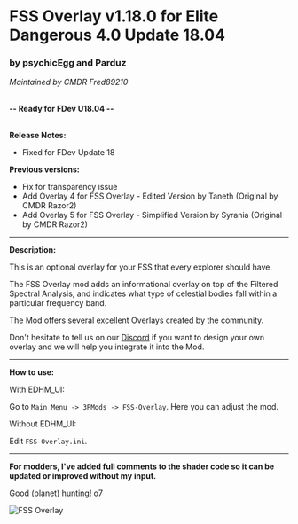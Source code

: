 # FSS Overlay v1.18.0 for Elite Dangerous 4.0 Update 18.04

### by psychicEgg and Parduz
*Maintained by CMDR Fred89210*<br><br>

**-- Ready for FDev U18.04 --**<br><br>

**Release Notes:**
- Fixed for FDev Update 18

**Previous versions:**
- Fix for transparency issue
- Add Overlay 4 for FSS Overlay - Edited Version by Taneth (Original by CMDR Razor2)
- Add Overlay 5 for FSS Overlay - Simplified Version by Syrania (Original by CMDR Razor2)

-------------------------------------------------------------------------

**Description:**

This is an optional overlay for your FSS that every explorer should have.

The FSS Overlay mod adds an informational overlay on top of the Filtered Spectral Analysis, and indicates what type of celestial bodies fall within a particular frequency band.<br>

The Mod offers several excellent Overlays created by the community.

Don't hesitate to tell us on our [Discord](https://discord.gg/KTYgJegfYw) if you want to design your own overlay and we will help you integrate it into the Mod.<br>

-------------------------------------------------------------------------

**How to use:**

With EDHM_UI:

Go to `Main Menu -> 3PMods -> FSS-Overlay`. Here you can adjust the mod.

Without EDHM_UI:

Edit `FSS-Overlay.ini`.

-------------------------------------------------------------------------

**For modders, I've added full comments to the shader code so it can be updated or improved without my input.**

Good (planet) hunting! o7<br>

![FSS Overlay](https://github.com/psychicEgg/EDHM/raw/main/Odyssey/3rdPartyMods/FSS-Overlay/FSS-Overlay-v1.3.png?raw=true)
